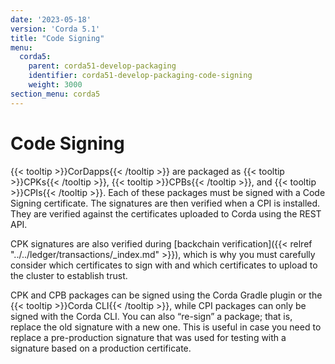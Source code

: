 ```yaml
---
date: '2023-05-18'
version: 'Corda 5.1'
title: "Code Signing"
menu:
  corda5:
    parent: corda51-develop-packaging
    identifier: corda51-develop-packaging-code-signing
    weight: 3000
section_menu: corda5
---
```


# Code Signing

{{< tooltip >}}CorDapps{{< /tooltip >}} are packaged as {{< tooltip >}}CPKs{{< /tooltip >}}, {{< tooltip >}}CPBs{{< /tooltip >}}, and {{< tooltip >}}CPIs{{< /tooltip >}}. Each of these packages must be signed with a Code Signing certificate.
The signatures are then verified when a CPI is installed. They are verified against the certificates uploaded to Corda using the REST API.

CPK signatures are also verified during [backchain verification]({{< relref "../../ledger/transactions/_index.md" >}}), which is why you must carefully consider which certificates to sign with and which certificates to upload to the cluster to establish trust.

CPK and CPB packages can be signed using the Corda Gradle plugin or the {{< tooltip >}}Corda CLI{{< /tooltip >}}, while CPI packages can only be signed with the Corda CLI.
You can also “re-sign” a package; that is, replace the old signature with a new one.
This is useful in case you need to replace a pre-production signature that was used for testing
with a signature based on a production certificate.
